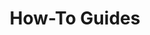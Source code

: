 ---
layout: layout.pug
navigationTitle: How-To Guides
excerpt: 
title: How-To Guides
menuWeight: 5
model: /services/elastic/data.yml
render: mustache
featureMaturity:
---